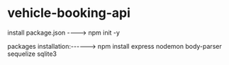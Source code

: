 # vehicle-booking-api

install package.json ---->    npm init -y

packages installation:------>   npm install express nodemon body-parser sequelize sqlite3 

